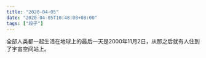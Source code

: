 ```yaml
---
title: "2020-04-05"
date: "2020-04-05T10:48:08+08:00"
tags: ["段子"]
---
```


全部人类都一起生活在地球上的最后一天是2000年11月2日，从那之后就有人住到了宇宙空间站上。